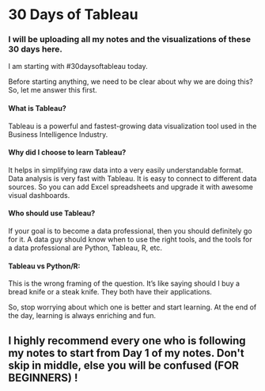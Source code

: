 # 30 Days of Tableau

### I will be uploading all my notes and the visualizations of these 30 days here.

I am starting with #30daysoftableau today.

Before starting anything, we need to be clear about why we are doing this? 
So, let me answer this first.

#### What is Tableau?
Tableau is a powerful and fastest-growing data visualization tool used in the Business Intelligence Industry. 

#### Why did I choose to learn Tableau?
It helps in simplifying raw data into a very easily understandable format. Data analysis is very fast with Tableau. It is easy to connect to different data sources. So you can add Excel spreadsheets and upgrade it with awesome visual dashboards. 

#### Who should use Tableau?
If your goal is to become a data professional, then you should definitely go for it. A data guy should know when to use the right tools, and the tools for a data professional are Python, Tableau, R, etc.

#### Tableau vs Python/R:
This is the wrong framing of the question. It’s like saying should I buy a bread knife or a steak knife. They both have their applications.

So, stop worrying about which one is better and start learning. At the end of the day, learning is always enriching and fun.

## I highly recommend every one who is following my notes to start from Day 1 of my notes. Don't skip in middle, else you will be confused (FOR BEGINNERS) !
